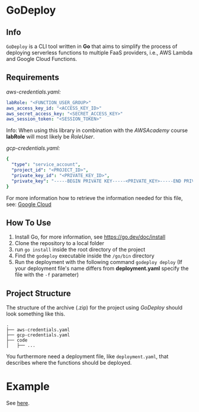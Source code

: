 # GoDeploy

## Info

`GoDeploy` is a CLI tool written in **Go** that aims to simplify the process of deploying serverless functions to multiple
FaaS providers, i.e., AWS Lambda and Google Cloud Functions.

## Requirements

_aws-credentials.yaml:_

````yaml
labRole: "<FUNCTION_USER_GROUP>"
aws_access_key_id: "<ACCESS_KEY_ID>"
aws_secret_access_key: "<SECRET_ACCESS_KEY>"
aws_session_token: "<SESSION_TOKEN>"
````

Info: When using this library in combination with the _AWSAcademy_ course **labRole** will most likely be _RoleUser_.

_gcp-credentials.yaml:_

````yaml
{
  "type": "service_account",
  "project_id": "<PROJECT_ID>",
  "private_key_id": "<PRIVATE_KEY_ID>",
  "private_key": "-----BEGIN PRIVATE KEY-----<PRIVATE_KEY>-----END PRIVATE KEY-----\n"
}
````

For more information how to retrieve the information needed for this file, see: [Google Cloud](https://cloud.google.com/iam/docs/creating-managing-service-accounts)


## How To Use

1. Install Go, for more information, see https://go.dev/doc/install
2. Clone the repository to a local folder
3. run `go install` inside the root directory of the project
4. Find the `godeploy` executable inside the `/go/bin` directory
5. Run the deployment with the following command `godeploy deploy` (If your deployment file's name differs from **deployment.yaml** specify the file with the `-f` parameter)

## Project Structure

The structure of the archive (.zip) for the project using *GoDeploy* should look something like this.

``` shell
.
├── aws-credentials.yaml
├── gcp-credentials.yaml
├── code
│   ├── ...
```

You furthermore need a deployment file, like `deployment.yaml`, that describes where the functions should be deployed.


# Example

See [here](examples/deployment.yaml).